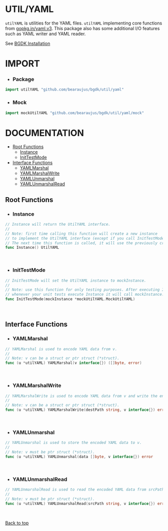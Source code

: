 # UTIL/YAML

`utilYAML` is utilities for the YAML files. `utilYAML` implementing core functions from [gopkg.in/yaml.v3](https://gopkg.in/yaml.v3).
This package also has some additional I/O features such as YAML writer and YAML reader.

See [BGDK Installation](https://github.com/bearaujus/bgdk#installation)

# IMPORT

- ### Package

```go
import utilYAML "github.com/bearaujus/bgdk/util/yaml"
```

- ### Mock

```go
import mockUtilYAML "github.com/bearaujus/bgdk/util/yaml/mock"
```

# DOCUMENTATION

- [Root Functions](#root-functions)
  - [Instance](#instance)
  - [InitTestMode](#inittestmode)
- [Interface Functions](#interface-functions)
  - [YAMLMarshal](#yamlmarshal)
  - [YAMLMarshalWrite](#yamlmarshalwrite)
  - [YAMLUnmarshal](#yamlunmarshal)
  - [YAMLUnmarshalRead](#yamlunmarshalread)

## Root Functions

- ### Instance

```go
// Instance will return the UtilYAML interface.
//
// Note: first time calling this function will create a new instance
// to implement the UtilYAML interface (except if you call InitTestMode).
// The next time this function is called, it will use the previously created instance.
func Instance() UtilYAML
```

&nbsp;

- ### InitTestMode

```go
// InitTestMode will set the UtilYAML instance to mockInstance.
//
// Note: use this function for only testing purposes. After executing InitTestMode,
// whenever your unit tests execute Instance it will call mockInstance.
func InitTestMode(mockInstance *mockUtilYAML.MockUtilYAML)
```

&nbsp;

## Interface Functions

- ### YAMLMarshal

```go
// YAMLMarshal is used to encode YAML data from v.
//
// Note: v can be a struct or ptr struct (*struct).
func (u *utilYAML) YAMLMarshal(v interface{}) ([]byte, error)
```

&nbsp;


- ### YAMLMarshalWrite

```go
// YAMLMarshalWrite is used to encode YAML data from v and write the encoded YAML data to destPath.
//
// Note: v can be a struct or ptr struct (*struct).
func (u *utilYAML) YAMLMarshalWrite(destPath string, v interface{}) error
```

&nbsp;


- ### YAMLUnmarshal

```go
// YAMLUnmarshal is used to store the encoded YAML data to v.
//
// Note: v must be ptr struct (*struct).
func (u *utilYAML) YAMLUnmarshal(data []byte, v interface{}) error
```

&nbsp;


- ### YAMLUnmarshalRead

```go
// YAMLUnmarshalRead is used to read the encoded YAML data from srcPath and store the encoded YAML data to v.
//
// Note: v must be ptr struct (*struct).
func (u *utilYAML) YAMLUnmarshalRead(srcPath string, v interface{}) error
```

&nbsp;

[Back to top](#utilyaml) 

